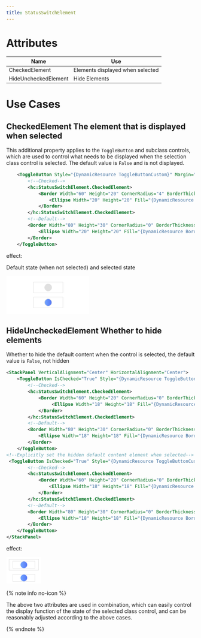```yaml
---
title: StatusSwitchElement
---
```


# Attributes

| Name | Use |
| -------------------- | ---------------- |
| CheckedElement | Elements displayed when selected |
| HideUncheckedElement | Hide Elements |

# Use Cases

## CheckedElement The element that is displayed when selected

This additional property applies to the `ToggleButton` and subclass controls, which are used to control what needs to be displayed when the selection class control is selected. The default value is `False` and is not displayed.

```xml
    <ToggleButton Style="{DynamicResource ToggleButtonCustom}" Margin="5">
        <!--Checked-->
        <hc:StatusSwitchElement.CheckedElement>
            <Border Width="60" Height="20" CornerRadius="4" BorderThickness="1" BorderBrush="{DynamicResource BorderBrush}">
                <Ellipse Width="20" Height="20" Fill="{DynamicResource PrimaryBrush}" StrokeThickness="1" Stroke="{DynamicResource BorderBrush}"/>
            </Border>
        </hc:StatusSwitchElement.CheckedElement>
        <!--Default-->
        <Border Width="80" Height="30" CornerRadius="0" BorderThickness="1" BorderBrush="{DynamicResource BorderBrush}">
            <Ellipse Width="20" Height="20" Fill="{DynamicResource BorderBrush}" StrokeThickness="1" Stroke="{DynamicResource BorderBrush}"/>
        </Border>
    </ToggleButton>
```

effect:

Default state (when not selected) and selected state

![StatusSwitchElement.CheckedElement](https://raw.githubusercontent.com/HandyOrg/HandyOrgResource/master/HandyControl/Doc/attach/StatusSwitchElement.CheckedElement.png)

## HideUncheckedElement Whether to hide elements

Whether to hide the default content when the control is selected, the default value is `False`, not hidden

```xml
<StackPanel VerticalAlignment="Center" HorizontalAlignment="Center">
    <ToggleButton IsChecked="True" Style="{DynamicResource ToggleButtonCustom}" Margin="5">
        <!--Checked-->
        <hc:StatusSwitchElement.CheckedElement>
            <Border Width="60" Height="20" CornerRadius="0" BorderThickness="1" BorderBrush="{DynamicResource BorderBrush}">
                 <Ellipse Width="18" Height="18" Fill="{DynamicResource PrimaryBrush}"/>
            </Border>
        </hc:StatusSwitchElement.CheckedElement>
        <!--Default-->
        <Border Width="80" Height="30" CornerRadius="0" BorderThickness="1" BorderBrush="{DynamicResource BorderBrush}">
            <Ellipse Width="18" Height="18" Fill="{DynamicResource BorderBrush}"/>
        </Border>
    </ToggleButton>
<!--Explicitly set the hidden default content element when selected-->
 <ToggleButton IsChecked="True" Style="{DynamicResource ToggleButtonCustom}" hc:StatusSwitchElement.HideUncheckedElement="True" Margin="5">
        <!--Checked-->
        <hc:StatusSwitchElement.CheckedElement>
            <Border Width="60" Height="20" CornerRadius="0" BorderThickness="1" BorderBrush="{DynamicResource BorderBrush}">
                <Ellipse Width="18" Height="18" Fill="{DynamicResource PrimaryBrush}"/>
            </Border>
        </hc:StatusSwitchElement.CheckedElement>
        <!--Default-->
        <Border Width="80" Height="30" CornerRadius="0" BorderThickness="1" BorderBrush="{DynamicResource BorderBrush}">
            <Ellipse Width="18" Height="18" Fill="{DynamicResource BorderBrush}"/>
        </Border>
    </ToggleButton>
</StackPanel>
```

effect:

![StatusSwitchElement.HideUncheckedElement](https://raw.githubusercontent.com/HandyOrg/HandyOrgResource/master/HandyControl/Doc/attach/StatusSwitchElement.HideUncheckedElement.png)

{% note info no-icon %}

The above two attributes are used in combination, which can easily control the display function of the state of the selected class control, and can be reasonably adjusted according to the above cases.

{% endnote %}